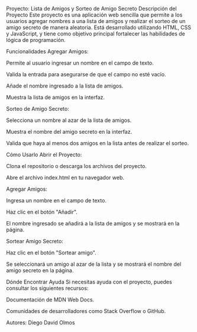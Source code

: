 Proyecto: Lista de Amigos y Sorteo de Amigo Secreto
Descripción del Proyecto
Este proyecto es una aplicación web sencilla que permite a los usuarios agregar nombres a una lista de amigos y realizar el sorteo de un amigo secreto de manera aleatoria. Está desarrollado utilizando HTML, CSS y JavaScript, y tiene como objetivo principal fortalecer las habilidades de lógica de programación.

Funcionalidades
Agregar Amigos:

Permite al usuario ingresar un nombre en el campo de texto.

Valida la entrada para asegurarse de que el campo no esté vacío.

Añade el nombre ingresado a la lista de amigos.

Muestra la lista de amigos en la interfaz.

Sorteo de Amigo Secreto:

Selecciona un nombre al azar de la lista de amigos.

Muestra el nombre del amigo secreto en la interfaz.

Valida que haya al menos dos amigos en la lista antes de realizar el sorteo.

Cómo Usarlo
Abrir el Proyecto:

Clona el repositorio o descarga los archivos del proyecto.

Abre el archivo index.html en tu navegador web.

Agregar Amigos:

Ingresa un nombre en el campo de texto.

Haz clic en el botón "Añadir".

El nombre ingresado se añadirá a la lista de amigos y se mostrará en la página.

Sortear Amigo Secreto:

Haz clic en el botón "Sortear amigo".

Se seleccionará un amigo al azar de la lista y se mostrará el nombre del amigo secreto en la página.

Dónde Encontrar Ayuda
Si necesitas ayuda con el proyecto, puedes consultar los siguientes recursos:

Documentación de MDN Web Docs.

Comunidades de desarrolladores como Stack Overflow o GitHub.

Autores:
Diego David Olmos

